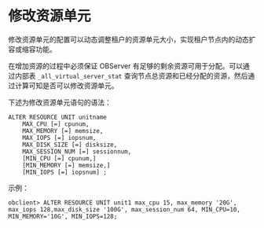 修改资源单元 
===========================

修改资源单元的配置可以动态调整租户的资源单元大小，实现租户节点内的动态扩容或缩容功能。

在增加资源的过程中必须保证 OBServer 有足够的剩余资源可用于分配。可以通过内部表 `_all_virtual_server_stat` 查询节点总资源和已经分配的资源，然后通过计算可知是否可以修改资源单元。

下述为修改资源单元语句的语法：

    ALTER RESOURCE UNIT unitname 
        MAX_CPU [=] cpunum, 
        MAX_MEMORY [=] memsize, 
        MAX_IOPS [=] iopsnum, 
        MAX_DISK_SIZE [=] disksize, 
        MAX_SESSION_NUM [=] sessionnum, 
        [MIN_CPU [=] cpunum,]
        [MIN_MEMORY [=] memsize,] 
        [MIN_IOPS [=] iopsnum] ;



示例：

    obclient> ALTER RESOURCE UNIT unit1 max_cpu 15, max_memory '20G', max_iops 128,max_disk_size '100G', max_session_num 64, MIN_CPU=10, MIN_MEMORY='10G', MIN_IOPS=128;


